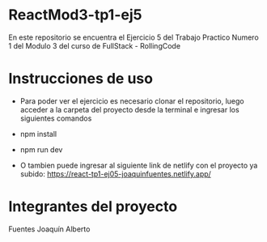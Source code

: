 # ReactMod3-tp1-ej5
En este repositorio se encuentra el Ejercicio 5 del Trabajo Practico Numero 1 del Modulo 3 del curso de FullStack - RollingCode

# Instrucciones de uso
- Para poder ver el ejercicio es necesario clonar el repositorio, luego acceder a la carpeta del proyecto desde la terminal e ingresar los siguientes comandos
- npm install
- npm run dev

- O tambien puede ingresar al siguiente link de netlify con el proyecto ya subido: https://react-tp1-ej05-joaquinfuentes.netlify.app/

# Integrantes del proyecto
Fuentes Joaquín Alberto
